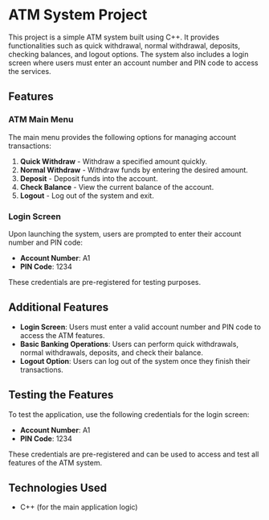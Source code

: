 # ATM System Project

This project is a simple ATM system built using C++. It provides functionalities such as quick withdrawal, normal withdrawal, deposits, checking balances, and logout options. The system also includes a login screen where users must enter an account number and PIN code to access the services.

## Features

### ATM Main Menu
The main menu provides the following options for managing account transactions:
1. **Quick Withdraw** - Withdraw a specified amount quickly.
2. **Normal Withdraw** - Withdraw funds by entering the desired amount.
3. **Deposit** - Deposit funds into the account.
4. **Check Balance** - View the current balance of the account.
5. **Logout** - Log out of the system and exit.

### Login Screen
Upon launching the system, users are prompted to enter their account number and PIN code:
- **Account Number**: A1
- **PIN Code**: 1234

These credentials are pre-registered for testing purposes.

## Additional Features
- **Login Screen**: Users must enter a valid account number and PIN code to access the ATM features.
- **Basic Banking Operations**: Users can perform quick withdrawals, normal withdrawals, deposits, and check their balance.
- **Logout Option**: Users can log out of the system once they finish their transactions.

## Testing the Features
To test the application, use the following credentials for the login screen:
- **Account Number**: A1
- **PIN Code**: 1234

These credentials are pre-registered and can be used to access and test all features of the ATM system.

## Technologies Used
- C++ (for the main application logic)
  
